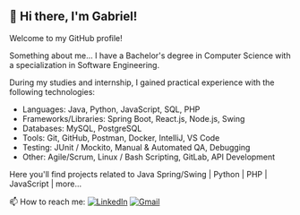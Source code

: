 ## 👋 Hi there, I'm Gabriel!

<!--
**igabriel07/igabriel07** is a ✨ _special_ ✨ repository because its `README.md` (this file) appears on your GitHub profile.

Here are some ideas to get you started:

- 🔭 I’m currently working on ...
- 🌱 I’m currently learning ...
- 👯 I’m looking to collaborate on ...
- 🤔 I’m looking for help with ...
- 💬 Ask me about ...
- 📫 How to reach me: ...
- 😄 Pronouns: ...
- ⚡ Fun fact: ...
-->

Welcome to my GitHub profile!  

Something about me... I have a Bachelor's degree in Computer Science with a specialization in Software Engineering.

During my studies and internship, I gained practical experience with the following technologies:

- Languages: Java, Python, JavaScript, SQL, PHP 
- Frameworks/Libraries: Spring Boot, React.js, Node.js, Swing
- Databases: MySQL, PostgreSQL 
- Tools: Git, GitHub, Postman, Docker, IntelliJ, VS Code 
- Testing: JUnit / Mockito, Manual & Automated QA, Debugging 
- Other: Agile/Scrum, Linux / Bash Scripting, GitLab, API Development


Here you'll find projects related to Java Spring/Swing | Python | PHP | JavaScript | more...

📫 How to reach me: 
[![LinkedIn](https://img.shields.io/badge/LinkedIn-0077B5?style=flat&logo=linkedin&logoColor=white)](https://www.linkedin.com/in/gavriil-ilikidis/)
[![Gmail](https://img.shields.io/badge/Gmail-D14836?style=flat&logo=gmail&logoColor=white)](mailto:gabrielilikidis@gmail.com)
